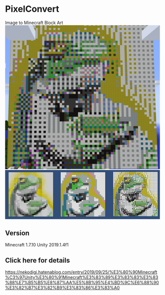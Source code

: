 # PixelConvert
Image to Minecraft Block Art
![](https://github.com/Nekodigi/Images/blob/master/2019/Pixel%20Convert%20Minecraft.png)
![](https://github.com/Nekodigi/Images/blob/master/2019/Pixel%20Convert%20Unity.png)
## Version
Minecraft 1.7.10
Unity 2019.1.4f1

## Click here for details
https://nekodigi.hatenablog.com/entry/2019/09/25/%E3%80%90Minecraft%C3%97Unity%E3%80%91Minecraft%E3%83%89%E3%83%83%E3%83%88%E7%B5%B5%E8%87%AA%E5%8B%95%E4%BD%9C%E6%88%90%E3%82%B7%E3%82%B9%E3%83%86%E3%83%A0
